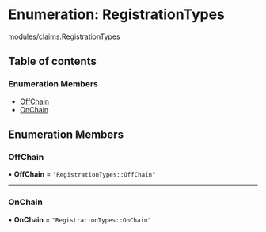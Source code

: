 # Enumeration: RegistrationTypes

[modules/claims](../modules/modules_claims.md).RegistrationTypes

## Table of contents

### Enumeration Members

- [OffChain](modules_claims.RegistrationTypes.md#offchain)
- [OnChain](modules_claims.RegistrationTypes.md#onchain)

## Enumeration Members

### OffChain

• **OffChain** = ``"RegistrationTypes::OffChain"``

___

### OnChain

• **OnChain** = ``"RegistrationTypes::OnChain"``
